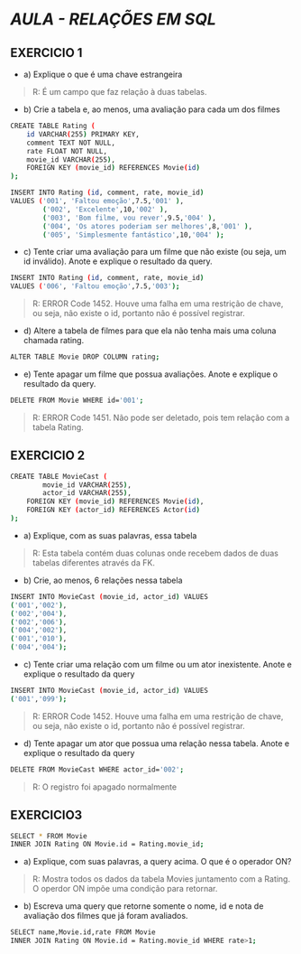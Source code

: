 # _AULA - RELAÇÕES EM SQL_  

## EXERCICIO 1

- a) Explique o que é uma chave estrangeira
>R: É um campo que faz relação à duas tabelas.

- b) Crie a tabela e, ao menos, uma avaliação para cada um dos filmes
```sh
CREATE TABLE Rating (
	id VARCHAR(255) PRIMARY KEY,
    comment TEXT NOT NULL,
	rate FLOAT NOT NULL,
    movie_id VARCHAR(255),
    FOREIGN KEY (movie_id) REFERENCES Movie(id)
);
```
```sh
INSERT INTO Rating (id, comment, rate, movie_id)
VALUES ('001', 'Faltou emoção',7.5,'001' ),
		('002', 'Excelente',10,'002' ),
		('003', 'Bom filme, vou rever',9.5,'004' ),
		('004', 'Os atores poderiam ser melhores',8,'001' ),
		('005', 'Simplesmente fantástico',10,'004' );
 ```
 - c) Tente criar uma avaliação para um filme que não existe (ou seja, um id inválido). Anote e explique o resultado da query.
 ```sh
INSERT INTO Rating (id, comment, rate, movie_id)
VALUES ('006', 'Faltou emoção',7.5,'003');
```
 >R: ERROR Code 1452. Houve uma falha em uma restrição de chave, ou seja, não existe o id, portanto não é possível registrar.

- d) Altere a tabela de filmes para que ela não tenha mais uma coluna chamada rating.
```sh
ALTER TABLE Movie DROP COLUMN rating;
```
- e) Tente apagar um filme que possua avaliações. Anote e explique o resultado da query.
```sh
DELETE FROM Movie WHERE id='001';
```
>R: ERROR Code 1451. Não pode ser deletado, pois tem relação com a tabela Rating.

## EXERCICIO 2
```sh
CREATE TABLE MovieCast (
		movie_id VARCHAR(255),
		actor_id VARCHAR(255),
    FOREIGN KEY (movie_id) REFERENCES Movie(id),
    FOREIGN KEY (actor_id) REFERENCES Actor(id)
);
```

- a) Explique, com as suas palavras, essa tabela
>R: Esta tabela contém duas colunas onde recebem dados de duas tabelas diferentes através da FK.

- b) Crie, ao menos, 6 relações nessa tabela
```sh
INSERT INTO MovieCast (movie_id, actor_id) VALUES
('001','002'),
('002','004'),
('002','006'),
('004','002'),
('001','010'),
('004','004');
```
- c) Tente criar uma relação com um filme ou um ator inexistente. Anote e explique o resultado da query
```sh
INSERT INTO MovieCast (movie_id, actor_id) VALUES
('001','099');
```
>R: ERROR Code 1452. Houve uma falha em uma restrição de chave, ou seja, não existe o id, portanto não é possível registrar.

- d) Tente apagar um ator que possua uma relação nessa tabela. Anote e explique o resultado da query
```sh
DELETE FROM MovieCast WHERE actor_id='002';
```
>R: O registro foi apagado normalmente

## EXERCICIO3

```sh
SELECT * FROM Movie 
INNER JOIN Rating ON Movie.id = Rating.movie_id;
```
- a) Explique, com suas palavras, a query acima. O que é o operador ON?
>R: Mostra todos os dados da tabela Movies juntamento com a Rating. O operdor ON impõe uma condição para retornar.

- b) Escreva uma query que retorne somente o nome, id e nota de avaliação dos filmes que já foram avaliados.
```sh
SELECT name,Movie.id,rate FROM Movie 
INNER JOIN Rating ON Movie.id = Rating.movie_id WHERE rate>1;
```
